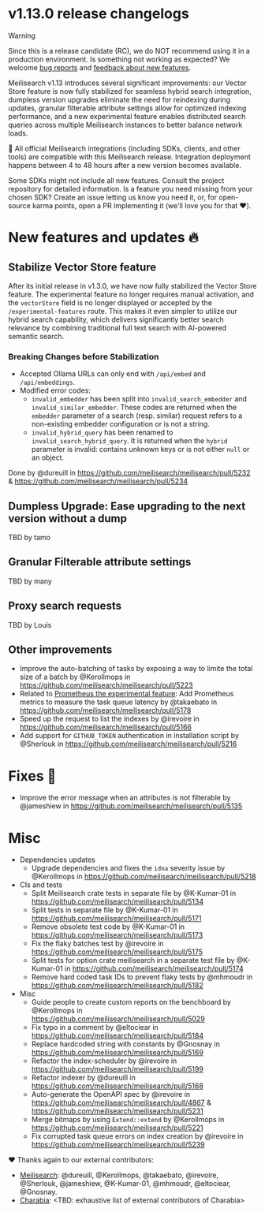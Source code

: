 # v1.13.0 release changelogs

<!-- The following line should ONLY be put PRE-release changelogs -->
> [!WARNING]
> Since this is a release candidate (RC), we do NOT recommend using it in a production environment. Is something not working as expected? We welcome [bug reports](https://github.com/meilisearch/meilisearch/issues/new/choose) and [feedback about new features](https://github.com/meilisearch/product/discussions).

Meilisearch v1.13 introduces several significant improvements: our Vector Store feature is now fully stabilized for seamless hybrid search integration, dumpless version upgrades eliminate the need for reindexing during updates, granular filterable attribute settings allow for optimized indexing performance, and a new experimental feature enables distributed search queries across multiple Meilisearch instances to better balance network loads.

<!-- The following lines should NOT be put in the PRE-release changelogs -->
🧰 All official Meilisearch integrations (including SDKs, clients, and other tools) are compatible with this Meilisearch release. Integration deployment happens between 4 to 48 hours after a new version becomes available.

<!-- The following lines should NOT be put in the PRE-release changelogs -->
Some SDKs might not include all new features. Consult the project repository for detailed information. Is a feature you need missing from your chosen SDK? Create an issue letting us know you need it, or, for open-source karma points, open a PR implementing it (we'll love you for that ❤️).

# New features and updates 🔥

## Stabilize Vector Store feature

After its initial release in v1.3.0, we have now fully stabilized the Vector Store feature. The experimental feature no longer requires manual activation, and the `vectorStore` field is no longer displayed or accepted by the `/experimental-features` route. This makes it even simpler to utilize our hybrid search capability, which delivers significantly better search relevance by combining traditional full text search with AI-powered semantic search.

### Breaking Changes before Stabilization

* Accepted Ollama URLs can only end with `/api/embed` and `/api/embeddings`.
* Modified error codes:
  - `invalid_embedder` has been split into `invalid_search_embedder` and `invalid_similar_embedder`. These codes are returned when the `embedder` parameter of a search (resp. similar) request refers to a non-existing embedder configuration or is not a string.
  - `invalid_hybrid_query` has been renamed to `invalid_search_hybrid_query`. It is returned when the `hybrid` parameter is invalid: contains unknown keys or is not either `null` or an object.

Done by @dureuill in https://github.com/meilisearch/meilisearch/pull/5232 & https://github.com/meilisearch/meilisearch/pull/5234

## Dumpless Upgrade: Ease upgrading to the next version without a dump

TBD by tamo

## Granular Filterable attribute settings

TBD by many

## Proxy search requests

TBD by Louis

## Other improvements

* Improve the auto-batching of tasks by exposing a way to limite the total size of a batch by @Kerollmops in https://github.com/meilisearch/meilisearch/pull/5223
* Related to [Prometheus the experimental feature](https://github.com/orgs/meilisearch/discussions/625): Add Prometheus metrics to measure the task queue latency by @takaebato in https://github.com/meilisearch/meilisearch/pull/5178
* Speed up the request to list the indexes by @irevoire in https://github.com/meilisearch/meilisearch/pull/5166
* Add support for `GITHUB_TOKEN` authentication in installation script by @Sherlouk in https://github.com/meilisearch/meilisearch/pull/5216

# Fixes 🐞

* Improve the error message when an attributes is not filterable by @jameshiew in https://github.com/meilisearch/meilisearch/pull/5135

# Misc

* Dependencies updates
  * Upgrade dependencies and fixes the `idna` severity issue by @Kerollmops in https://github.com/meilisearch/meilisearch/pull/5218
* CIs and tests
  * Split Meilisearch crate tests in separate file by @K-Kumar-01 in https://github.com/meilisearch/meilisearch/pull/5134
  * Split tests in separate file by @K-Kumar-01 in https://github.com/meilisearch/meilisearch/pull/5171
  * Remove obsolete test code by @K-Kumar-01 in https://github.com/meilisearch/meilisearch/pull/5173
  * Fix the flaky batches test by @irevoire in https://github.com/meilisearch/meilisearch/pull/5175
  * Split tests for option crate meilisearch in a separate test file by @K-Kumar-01 in https://github.com/meilisearch/meilisearch/pull/5174
  * Remove hard coded task IDs to prevent flaky tests by @mhmoudr in https://github.com/meilisearch/meilisearch/pull/5182
* Misc
  * Guide people to create custom reports on the benchboard by @Kerollmops in https://github.com/meilisearch/meilisearch/pull/5029
  * Fix typo in a comment by @eltociear in https://github.com/meilisearch/meilisearch/pull/5184
  * Replace hardcoded string with constants by @Gnosnay in https://github.com/meilisearch/meilisearch/pull/5169
  * Refactor the index-scheduler by @irevoire in https://github.com/meilisearch/meilisearch/pull/5199
  * Refactor indexer by @dureuill in https://github.com/meilisearch/meilisearch/pull/5168
  * Auto-generate the OpenAPI spec by @irevoire in https://github.com/meilisearch/meilisearch/pull/4867 & https://github.com/meilisearch/meilisearch/pull/5231
  * Merge bitmaps by using `Extend::extend` by @Kerollmops in https://github.com/meilisearch/meilisearch/pull/5221
  * Fix corrupted task queue errors on index creation by @irevoire in https://github.com/meilisearch/meilisearch/pull/5239

❤️ Thanks again to our external contributors:
- [Meilisearch](https://github.com/meilisearch/meilisearch): @dureuill, @Kerollmops, @takaebato, @irevoire, @Sherlouk, @jameshiew, @K-Kumar-01, @mhmoudr, @eltociear, @Gnosnay.
- [Charabia](https://github.com/meilisearch/charabia): <TBD: exhaustive list of external contributors of Charabia>
